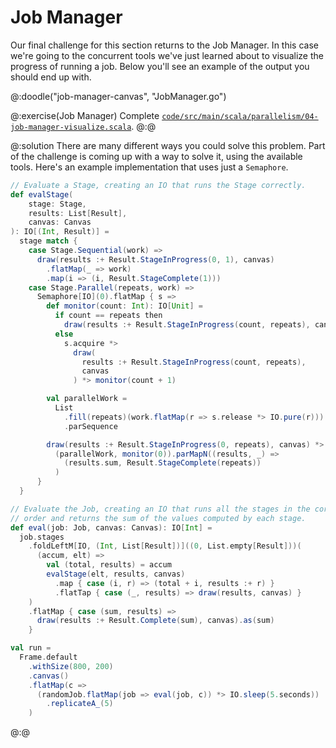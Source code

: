 # Job Manager

Our final challenge for this section returns to the Job Manager. In this case we're going to the concurrent tools we've just learned about to visualize the progress of running a job. Below you'll see an example of the output you should end up with.

@:doodle("job-manager-canvas", "JobManager.go")

@:exercise(Job Manager)
Complete [`code/src/main/scala/parallelism/04-job-manager-visualize.scala`][job-manager].
@:@

@:solution
There are many different ways you could solve this problem. Part of the challenge is coming up with a way to solve it, using the available tools. Here's an example implementation that uses just a `Semaphore`.

```scala
// Evaluate a Stage, creating an IO that runs the Stage correctly.
def evalStage(
    stage: Stage,
    results: List[Result],
    canvas: Canvas
): IO[(Int, Result)] =
  stage match {
    case Stage.Sequential(work) =>
      draw(results :+ Result.StageInProgress(0, 1), canvas)
        .flatMap(_ => work)
        .map(i => (i, Result.StageComplete(1)))
    case Stage.Parallel(repeats, work) =>
      Semaphore[IO](0).flatMap { s =>
        def monitor(count: Int): IO[Unit] =
          if count == repeats then
            draw(results :+ Result.StageInProgress(count, repeats), canvas)
          else
            s.acquire *>
              draw(
                results :+ Result.StageInProgress(count, repeats),
                canvas
              ) *> monitor(count + 1)

        val parallelWork =
          List
            .fill(repeats)(work.flatMap(r => s.release *> IO.pure(r)))
            .parSequence

        draw(results :+ Result.StageInProgress(0, repeats), canvas) *>
          (parallelWork, monitor(0)).parMapN((results, _) =>
            (results.sum, Result.StageComplete(repeats))
          )
      }
  }

// Evaluate the Job, creating an IO that runs all the stages in the correct
// order and returns the sum of the values computed by each stage.
def eval(job: Job, canvas: Canvas): IO[Int] =
  job.stages
    .foldLeftM[IO, (Int, List[Result])]((0, List.empty[Result]))(
      (accum, elt) =>
        val (total, results) = accum
        evalStage(elt, results, canvas)
          .map { case (i, r) => (total + i, results :+ r) }
          .flatTap { case (_, results) => draw(results, canvas) }
    )
    .flatMap { case (sum, results) =>
      draw(results :+ Result.Complete(sum), canvas).as(sum)
    }

val run =
  Frame.default
    .withSize(800, 200)
    .canvas()
    .flatMap(c =>
      (randomJob.flatMap(job => eval(job, c)) *> IO.sleep(5.seconds))
        .replicateA_(5)
    )
```
@:@


[job-manager]: https://github.com/creativescala/cats-effect-tutorial/blob/main/code/src/main/scala/parallelism/04-job-manager-visualize.scala

